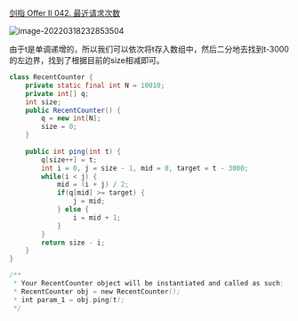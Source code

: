 [剑指 Offer II 042. 最近请求次数](https://leetcode-cn.com/problems/H8086Q/)

![image-20220318232853504](http://static.codenote.xyz20220318232853.png)

由于t是单调递增的，所以我们可以依次将t存入数组中，然后二分地去找到t-3000的左边界，找到了根据目前的size相减即可。

```java
class RecentCounter {
    private static final int N = 10010;
    private int[] q;
    int size;
    public RecentCounter() {
        q = new int[N];
        size = 0;
    }
    
    public int ping(int t) {
        q[size++] = t;
        int i = 0, j = size - 1, mid = 0, target = t - 3000;
        while(i < j) {
            mid = (i + j) / 2;
            if(q[mid] >= target) {
                j = mid;
            } else {
                i = mid + 1;
            }
        }
        return size - i;
    }
}

/**
 * Your RecentCounter object will be instantiated and called as such:
 * RecentCounter obj = new RecentCounter();
 * int param_1 = obj.ping(t);
 */
```

